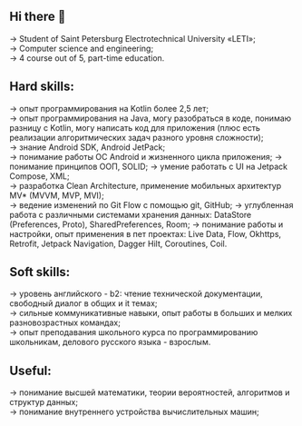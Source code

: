 ## Hi there 👋
-> Student of Saint Petersburg Electrotechnical University «LETI»;  
-> Сomputer science and engineering;  
-> 4 course out of 5, part-time education.

## Hard skills:
-> опыт программирования на Kotlin более 2,5 лет;  
-> опыт программирования на Java, могу разобраться в коде, понимаю разницу с Kotlin, могу написать код для приложения (плюс есть реализации алгоритмических задач разного уровня сложности);  
-> знание Android SDK, Android JetPack;  
-> понимание работы OC Android и жизненного цикла приложения; 
-> понимание принципов ООП, SOLID;
-> умение работать с UI на Jetpack Compose, XML;    
-> разработка Clean Architecture, применение мобильных архитектур MV* (MVVM, MVP, MVI);  
-> ведение изменений по Git Flow с помощью git, GitHub;
-> углубленная работа с различными системами хранения данных: DataStore (Preferences, Proto), SharedPreferences, Room;
-> понимание работы и настройки, опыт применения в пет проектах: Live Data, Flow, Okhttps, Retrofit, Jetpack Navigation, Dagger Hilt, Coroutines, Coil.  

## Soft skills:
-> уровень английского - b2: чтение технической документации, свободный диалог в общих и it темах;  
-> сильные коммуникативные навыки, опыт работы в больших и мелких разновозрастных командах;  
-> опыт преподавания школьного курса по программированию школьникам, делового русского языка - взрослым.

## Useful:
-> понимание высшей математики, теории вероятностей, алгоритмов и структур данных;  
-> понимание внутреннего устройства вычислительных машин;  


<!--
**Xen1usss/Xen1usss** is a ✨ _special_ ✨ repository because its `README.md` (this file) appears on your GitHub profile.

Here are some ideas to get you started:

- 🔭 I’m currently working on ...
- 🌱 I’m currently learning ...
- 👯 I’m looking to collaborate on ...
- 🤔 I’m looking for help with ...
- 💬 Ask me about ...
- 📫 How to reach me: ...
- 😄 Pronouns: ...
- ⚡ Fun fact: ...
-->
